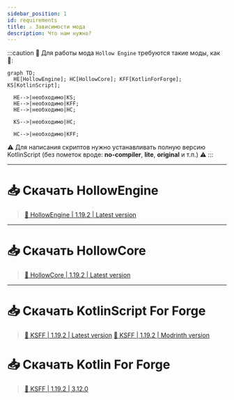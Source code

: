 ```yaml
---
sidebar_position: 1
id: requirements
title: ⚠️ Зависимости мода 
description: Что нам нужно?
---
```


:::caution 🔷 Для работы мода `Hollow Engine` требуются такие моды, как 🔷:
```mermaid
graph TD;
  HE[HollowEngine]; HC[HollowCore]; KFF[KotlinForForge]; KS[KotlinScript];
  
  HE-->|необходимо|KS;
  HE-->|необходимо|KFF;
  HE-->|необходимо|HC;

  KS-->|необходимо|HC;

  HC-->|необходимо|KFF;
```
⚠️ Для написания скриптов нужно устанавливать полную версию KotlinScript (без пометок вроде: **no-compiler**, **lite**, **original** и т.п.) ⚠️
:::

---

# 📥 Скачать HollowEngine

> [🔶 HollowEngine | 1.19.2 | Latest version](https://github.com/HollowHorizon/HollowEngine/releases/tag/lasted-1.19.2)

---

# 📥 Скачать HollowCore

> [🔶 HollowCore | 1.19.2 | Latest version](https://github.com/HollowHorizon/HollowCore/releases/tag/latest-1.19.2)

---

# 📥 Скачать KotlinScript For Forge

> [🔶 KSFF | 1.19.2 | Latest version](https://github.com/HollowHorizon/KotlinScriptForForge/releases/tag/latest-1.19.2)
> [🔶 KSFF | 1.19.2 | Modrinth version](https://modrinth.com/mod/ksff)

# 📥 Скачать Kotlin For Forge

> [🔶 KSFF | 1.19.2 | 3.12.0](https://www.curseforge.com/minecraft/mc-mods/kotlin-for-forge/files/4513187)
